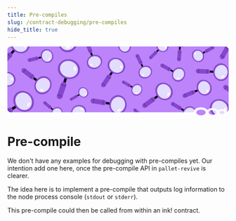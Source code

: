 ```yaml
---
title: Pre-compiles
slug: /contract-debugging/pre-compiles
hide_title: true
---
```


![Magnifying Glass Title Picture](/img/title/magnifying-glass.svg)

# Pre-compile

We don't have any examples for debugging with pre-compiles yet. 
Our intention add one here, once the pre-compile API in `pallet-revive`
is clearer.

The idea here is to implement a pre-compile that outputs log information
to the node process console (`stdout` or `stderr`).

This pre-compile could then be called from within an ink! contract.